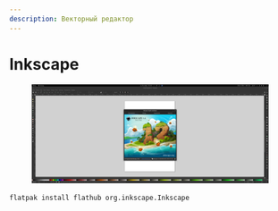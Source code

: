 ```yaml
---
description: Векторный редактор
---
```


# Inkscape

<figure><img src="../../.gitbook/assets/Снимок экрана от 2022-10-30 17-23-31.png" alt=""><figcaption></figcaption></figure>

```bash
flatpak install flathub org.inkscape.Inkscape
```

